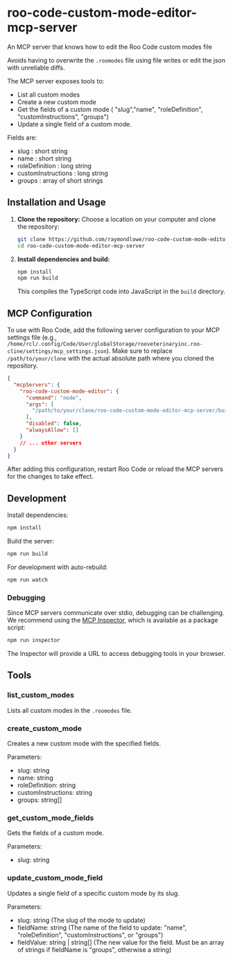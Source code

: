 # roo-code-custom-mode-editor-mcp-server

An MCP server that knows how to edit the Roo Code custom modes file

Avoids having to overwrite the `.roomodes` file using file writes or edit the json with unreliable diffs.

The MCP server exposes tools to:

* List all custom modes
* Create a new custom mode
* Get the fields of a custom mode ( "slug","name",  "roleDefinition", "customInstructions", "groups")
* Update a single field of a custom mode.

Fields are:

- slug : short string
- name : short string
- roleDefinition : long string
- customInstructions : long string
- groups : array of short strings

## Installation and Usage

1.  **Clone the repository:**
    Choose a location on your computer and clone the repository:
    ```bash
    git clone https://github.com/raymondlowe/roo-code-custom-mode-editor-mcp-server.git
    cd roo-code-custom-mode-editor-mcp-server
    ```

2.  **Install dependencies and build:**
    ```bash
    npm install
    npm run build
    ```
    This compiles the TypeScript code into JavaScript in the `build` directory.

## MCP Configuration

To use with Roo Code, add the following server configuration to your MCP settings file (e.g., `/home/rcl/.config/Code/User/globalStorage/rooveterinaryinc.roo-cline/settings/mcp_settings.json`). Make sure to replace `/path/to/your/clone` with the actual absolute path where you cloned the repository.

```json
{
  "mcpServers": {
    "roo-code-custom-mode-editor": {
      "command": "node",
      "args": [
        "/path/to/your/clone/roo-code-custom-mode-editor-mcp-server/build/index.js"
      ],
      "disabled": false,
      "alwaysAllow": []
    }
    // ... other servers
  }
}
```
After adding this configuration, restart Roo Code or reload the MCP servers for the changes to take effect.

## Development

Install dependencies:
```bash
npm install
```

Build the server:
```bash
npm run build
```

For development with auto-rebuild:
```bash
npm run watch
```

### Debugging

Since MCP servers communicate over stdio, debugging can be challenging. We recommend using the [MCP Inspector](https://github.com/modelcontextprotocol/inspector), which is available as a package script:

```bash
npm run inspector
```

The Inspector will provide a URL to access debugging tools in your browser.

## Tools

### list_custom_modes
Lists all custom modes in the `.roomodes` file.

### create_custom_mode
Creates a new custom mode with the specified fields.

Parameters:
- slug: string
- name: string
- roleDefinition: string
- customInstructions: string
- groups: string[]

### get_custom_mode_fields
Gets the fields of a custom mode.

Parameters:
- slug: string

### update_custom_mode_field
Updates a single field of a specific custom mode by its slug.

Parameters:
- slug: string (The slug of the mode to update)
- fieldName: string (The name of the field to update: "name", "roleDefinition", "customInstructions", or "groups")
- fieldValue: string | string[] (The new value for the field. Must be an array of strings if fieldName is "groups", otherwise a string)
